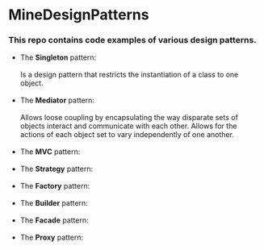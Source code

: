 # MineDesignPatterns


### This repo contains code examples of various design patterns.

* The **Singleton** pattern:  <Br  /><Br />
Is a design pattern that restricts the instantiation of a class to one object. <Br /><Br />
* The **Mediator** pattern:  <Br /> <Br />
Allows loose coupling by encapsulating the way disparate sets of objects interact and communicate with each other.  Allows for the actions of each object set to vary independently of one another.   <Br /><Br /> 
* The **MVC** pattern:  <Br /> <Br />
* The **Strategy** pattern:  <Br /> <Br />
* The **Factory** pattern:  <Br /> <Br />
* The **Builder** pattern:  <Br /> <Br />
* The **Facade**  pattern: <Br /> <Br />
* The **Proxy** pattern:  <Br /> <Br />

